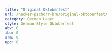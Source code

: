 ```yaml
---
title: "Original Oktoberfest"
url: /hacker-pschorr-bru/original-oktoberfest/
category: German Lager
style: German-Style Oktoberfest
abv: 0
ibu: 0
srm: 0
upc: 0
---
```


